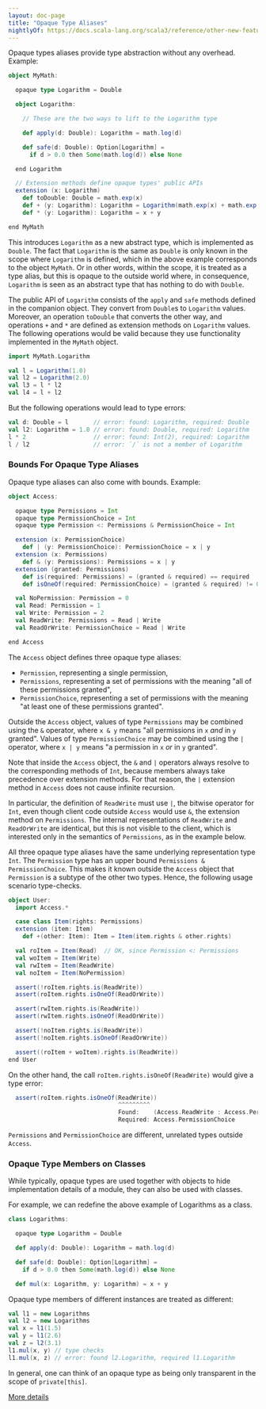 ```yaml
---
layout: doc-page
title: "Opaque Type Aliases"
nightlyOf: https://docs.scala-lang.org/scala3/reference/other-new-features/opaques.html
---
```


Opaque types aliases provide type abstraction without any overhead. Example:

```scala
object MyMath:

  opaque type Logarithm = Double

  object Logarithm:

    // These are the two ways to lift to the Logarithm type

    def apply(d: Double): Logarithm = math.log(d)

    def safe(d: Double): Option[Logarithm] =
      if d > 0.0 then Some(math.log(d)) else None

  end Logarithm

  // Extension methods define opaque types' public APIs
  extension (x: Logarithm)
    def toDouble: Double = math.exp(x)
    def + (y: Logarithm): Logarithm = Logarithm(math.exp(x) + math.exp(y))
    def * (y: Logarithm): Logarithm = x + y

end MyMath
```

This introduces `Logarithm` as a new abstract type, which is implemented as `Double`.
The fact that `Logarithm` is the same as `Double` is only known in the scope where
`Logarithm` is defined, which in the above example corresponds to the object `MyMath`.
Or in other words, within the scope, it is treated as a type alias, but this is opaque to the outside world
where, in consequence, `Logarithm` is seen as an abstract type that has nothing to do with `Double`.

The public API of `Logarithm` consists of the `apply` and `safe` methods defined in the companion object.
They convert from `Double`s to `Logarithm` values. Moreover, an operation `toDouble` that converts the other way, and operations `+` and `*` are defined as extension methods on `Logarithm` values.
The following operations would be valid because they use functionality implemented in the `MyMath` object.

```scala
import MyMath.Logarithm

val l = Logarithm(1.0)
val l2 = Logarithm(2.0)
val l3 = l * l2
val l4 = l + l2
```

But the following operations would lead to type errors:

```scala
val d: Double = l       // error: found: Logarithm, required: Double
val l2: Logarithm = 1.0 // error: found: Double, required: Logarithm
l * 2                   // error: found: Int(2), required: Logarithm
l / l2                  // error: `/` is not a member of Logarithm
```

### Bounds For Opaque Type Aliases

Opaque type aliases can also come with bounds. Example:

```scala
object Access:

  opaque type Permissions = Int
  opaque type PermissionChoice = Int
  opaque type Permission <: Permissions & PermissionChoice = Int

  extension (x: PermissionChoice)
    def | (y: PermissionChoice): PermissionChoice = x | y
  extension (x: Permissions)
    def & (y: Permissions): Permissions = x | y
  extension (granted: Permissions)
    def is(required: Permissions) = (granted & required) == required
    def isOneOf(required: PermissionChoice) = (granted & required) != 0

  val NoPermission: Permission = 0
  val Read: Permission = 1
  val Write: Permission = 2
  val ReadWrite: Permissions = Read | Write
  val ReadOrWrite: PermissionChoice = Read | Write

end Access
```

The `Access` object defines three opaque type aliases:

- `Permission`, representing a single permission,
- `Permissions`, representing a set of permissions with the meaning "all of these permissions granted",
- `PermissionChoice`, representing a set of permissions with the meaning "at least one of these permissions granted".

Outside the `Access` object, values of type `Permissions` may be combined using the `&` operator,
where `x & y` means "all permissions in `x` *and* in `y` granted".
Values of type `PermissionChoice` may be combined using the `|` operator,
where `x | y` means "a permission in `x` *or* in `y` granted".

Note that inside the `Access` object, the `&` and `|` operators always resolve to the corresponding methods of `Int`,
because members always take precedence over extension methods.
For that reason, the `|` extension method in `Access` does not cause infinite recursion.

In particular, the definition of `ReadWrite` must use `|`, the bitwise operator for `Int`,
even though client code outside `Access` would use `&`, the extension method on `Permissions`.
The internal representations of `ReadWrite` and `ReadOrWrite` are identical, but this is not visible to the client,
which is interested only in the semantics of `Permissions`, as in the example below.

All three opaque type aliases have the same underlying representation type `Int`. The
`Permission` type has an upper bound `Permissions & PermissionChoice`. This makes
it known outside the `Access` object that `Permission` is a subtype of the other
two types.  Hence, the following usage scenario type-checks.

```scala
object User:
  import Access.*

  case class Item(rights: Permissions)
  extension (item: Item)
    def +(other: Item): Item = Item(item.rights & other.rights)

  val roItem = Item(Read)  // OK, since Permission <: Permissions
  val woItem = Item(Write)
  val rwItem = Item(ReadWrite)
  val noItem = Item(NoPermission)

  assert(!roItem.rights.is(ReadWrite))
  assert(roItem.rights.isOneOf(ReadOrWrite))

  assert(rwItem.rights.is(ReadWrite))
  assert(rwItem.rights.isOneOf(ReadOrWrite))

  assert(!noItem.rights.is(ReadWrite))
  assert(!noItem.rights.isOneOf(ReadOrWrite))

  assert((roItem + woItem).rights.is(ReadWrite))
end User
```
On the other hand, the call `roItem.rights.isOneOf(ReadWrite)` would give a type error:
```scala
  assert(roItem.rights.isOneOf(ReadWrite))
                               ^^^^^^^^^
                               Found:    (Access.ReadWrite : Access.Permissions)
                               Required: Access.PermissionChoice
```
`Permissions` and `PermissionChoice` are different, unrelated types outside `Access`.


### Opaque Type Members on Classes
While typically, opaque types are used together with objects to hide implementation details of a module, they can also be used with classes.

For example, we can redefine the above example of Logarithms as a class.
```scala
class Logarithms:

  opaque type Logarithm = Double

  def apply(d: Double): Logarithm = math.log(d)

  def safe(d: Double): Option[Logarithm] =
    if d > 0.0 then Some(math.log(d)) else None

  def mul(x: Logarithm, y: Logarithm) = x + y
```

Opaque type members of different instances are treated as different:
```scala
val l1 = new Logarithms
val l2 = new Logarithms
val x = l1(1.5)
val y = l1(2.6)
val z = l2(3.1)
l1.mul(x, y) // type checks
l1.mul(x, z) // error: found l2.Logarithm, required l1.Logarithm
```
In general, one can think of an opaque type as being only transparent in the scope of `private[this]`.

[More details](opaques-details.md)
